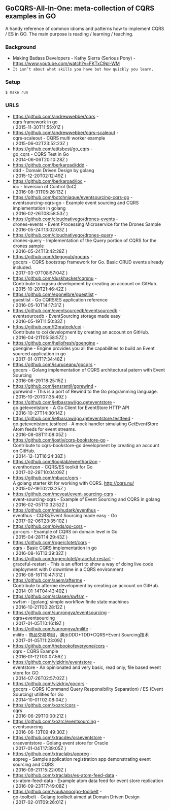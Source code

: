 ## GoCQRS-All-In-One: meta-collection of CQRS examples in GO

A handy reference of common idioms and patterns how to implement CQRS / ES in GO.
The main purpose is reading / learning / teaching.

### Background
  - Making Badass Developers - Kathy Sierra (Serious Pony) - https://www.youtube.com/watch?v=FKTxC9pl-WM
  - `It isn’t about what skills you have but how quickly you learn.`

### Setup

    $ make run

### URLS

- https://github.com/andrewwebber/cqrs - <br/> cqrs framework in go <br/> ( 2015-11-30T11:55:01Z )
- https://github.com/andrewwebber/cqrs-scaleout - <br/> cqrs-scaleout - CQRS multi worker example <br/> ( 2015-06-02T23:52:23Z )
- https://github.com/atitsbest/go_cqrs - <br/> go_cqrs - CQRS Test in Go <br/> ( 2014-06-06T20:10:28Z )
- https://github.com/berkaroad/ddd - <br/> ddd - Domain Driven Design by golang <br/> ( 2015-12-20T02:12:49Z )
- https://github.com/berkaroad/ioc - <br/> ioc - Inversion of Control (IoC) <br/> ( 2016-08-31T05:26:13Z )
- https://github.com/botchniaque/eventsourcing-cqrs-go - <br/> eventsourcing-cqrs-go - Example event sourcing and CQRS implementation in golang <br/> ( 2016-02-26T08:58:53Z )
- https://github.com/cloudnativego/drones-events - <br/> drones-events - Event Processing Microservice for the Drones Sample <br/> ( 2016-05-24T13:02:03Z )
- https://github.com/cloudnativego/drones-query - <br/> drones-query - Implementation of the Query portion of CQRS for the drones sample <br/> ( 2016-05-24T13:42:28Z )
- https://github.com/diegogub/gocqrs - <br/> gocqrs - CQRS bootstrap framework for Go. Basic CRUD events already included. <br/> ( 2017-03-07T08:57:04Z )
- https://github.com/duskhacker/cqrsnu - <br/> Contribute to cqrsnu development by creating an account on GitHub. <br/> ( 2015-10-20T21:46:42Z )
- https://github.com/egonelbre/guestlist - <br/> guestlist - Go CQRS/ES application reference <br/> ( 2016-05-10T14:17:31Z )
- https://github.com/eventsourcedb/eventsourcedb - <br/> eventsourcedb - EventSourcing storage made easy <br/> ( 2016-05-19T11:50:33Z )
- https://github.com/f2prateek/coi - <br/> Contribute to coi development by creating an account on GitHub. <br/> ( 2016-04-21T05:58:57Z )
- https://github.com/hellofresh/goengine - <br/> goengine - Engine provides you all the capabilities to build an Event sourced application in go <br/> ( 2017-01-01T17:34:48Z )
- https://github.com/isuruceanu/gocqrs - <br/> gocqrs - Golang implementation of CQRS architectural patern with Event Sourcing <br/> ( 2016-06-29T18:25:15Z )
- https://github.com/jensrantil/gorewind - <br/> gorewind - This is a port of Rewind to the Go programming language. <br/> ( 2015-10-20T07:35:49Z )
- https://github.com/jetbasrawi/go.geteventstore - <br/> go.geteventstore - A Go Client for EventStore HTTP API <br/> ( 2016-10-27T14:30:14Z )
- https://github.com/jetbasrawi/go.geteventstore.testfeed - <br/> go.geteventstore.testfeed - A mock handler simulating GetEventStore Atom feeds for event streams. <br/> ( 2016-08-08T11:08:05Z )
- https://github.com/jostly/cqrs-bookstore-go - <br/> Contribute to cqrs-bookstore-go development by creating an account on GitHub. <br/> ( 2014-12-13T16:24:38Z )
- https://github.com/looplab/eventhorizon - <br/> eventhorizon - CQRS/ES toolkit for Go <br/> ( 2017-02-28T10:04:09Z )
- https://github.com/mbucc/cqrs - <br/> A golang starter kit for working with CQRS.  http://cqrs.nu/ <br/> ( 2015-07-19T02:13:25Z )
- https://github.com/mcveat/event-sourcing-cqrs - <br/> event-sourcing-cqrs - Example of Event Sourcing and CQRS in golang <br/> ( 2016-02-05T10:32:52Z )
- https://github.com/mishudark/eventhus - <br/> eventhus - CQRS/Event Sourcing made easy - Go <br/> ( 2017-02-06T23:35:10Z )
- https://github.com/pjvds/go-cqrs - <br/> go-cqrs - Example of CQRS on domain level in Go <br/> ( 2015-04-28T14:29:43Z )
- https://github.com/rogerclotet/cqrs - <br/> cqrs - Basic CQRS implementation in go <br/> ( 2016-08-16T13:39:32Z )
- https://github.com/rogerclotet/graceful-restart - <br/> graceful-restart - This is an effort to show a way of doing live code deployment with 0 downtime in a CQRS environment <br/> ( 2016-08-16T10:47:31Z )
- https://github.com/saem/afterme - <br/> Contribute to afterme development by creating an account on GitHub. <br/> ( 2014-01-14T04:43:40Z )
- https://github.com/sclasen/swfsm - <br/> swfsm - [golang] simple workflow finite state machines <br/> ( 2016-10-21T00:28:12Z )
- https://github.com/sunrongya/eventsourcing - <br/> cqrs+eventsourcing <br/> ( 2017-01-05T10:16:19Z )
- https://github.com/sunrongya/milife - <br/> milife - 商品交易项目，演示DDD+TDD+CQRS+Event Sourcing技术 <br/> ( 2017-01-05T11:23:09Z )
- https://github.com/thebookofeveryone/cqrs - <br/> cqrs - CQRS Example <br/> ( 2016-01-12T00:07:56Z )
- https://github.com/vizidrix/eventstore - <br/> eventstore - An opinionated and very basic, read only, file based event store for GO <br/> ( 2014-07-26T02:57:02Z )
- https://github.com/vizidrix/gocqrs - <br/> gocqrs - CQRS (Command Query Responsibility Separation) / ES (Event Sourcing) utilities for Go <br/> ( 2014-10-01T02:08:04Z )
- https://github.com/xozrc/cqrs - <br/> cqrs <br/> ( 2016-06-29T10:00:21Z )
- https://github.com/xozrc/eventsourcing - <br/> eventsourcing <br/> ( 2016-06-13T09:49:30Z )
- https://github.com/xtracdev/oraeventstore - <br/> oraeventstore - Golang event store for Oracle <br/> ( 2017-01-04T17:39:05Z )
- https://github.com/xtraclabs/appreg - <br/> appreg - Sample application registration app demonstrating event sourcing and CQRS <br/> ( 2016-09-21T15:22:09Z )
- https://github.com/xtraclabs/es-atom-feed-data - <br/> es-atom-feed-data - Example atom data feed for event store replication <br/> ( 2016-09-23T17:49:08Z )
- https://github.com/yuukanoo/go-toolbelt - <br/> go-toolbelt - Golang toolbelt aimed at Domain Driven Design <br/> ( 2017-02-01T09:26:01Z )